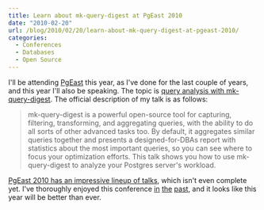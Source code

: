 ```yaml
---
title: Learn about mk-query-digest at PgEast 2010
date: "2010-02-20"
url: /blog/2010/02/20/learn-about-mk-query-digest-at-pgeast-2010/
categories:
  - Conferences
  - Databases
  - Open Source
---
```

I'll be attending [PgEast][1] this year, as I've done for the last couple of years, and this year I'll also be speaking. The topic is [query analysis with mk-query-digest][2]. The official description of my talk is as follows:

> mk-query-digest is a powerful open-source tool for capturing, filtering, transforming, and aggregating queries, with the ability to do all sorts of other advanced tasks too. By default, it aggregates similar queries together and presents a designed-for-DBAs report with statistics about the most important queries, so you can see where to focus your optimization efforts. This talk shows you how to use mk-query-digest to analyze your Postgres server's workload.

[PgEast 2010 has an impressive lineup of talks][3], which isn't even complete yet. I've thoroughly enjoyed this conference [in][4] [the][5] [past][6], and it looks like this year will be better than ever.

 [1]: http://www.postgresqlconference.org/
 [2]: http://postgresqlconference.org/2010/east/talks/query/analysis_with_mk_query_digest
 [3]: http://www.postgresqlconference.org/2010/east/talks
 [4]: /blog/2009/04/05/postgresql-conference-east-2009-day-three/
 [5]: /blog/2009/04/04/postgresql-conference-east-2009-day-two/
 [6]: /blog/2008/04/01/postgresql-conference-east-2008/
